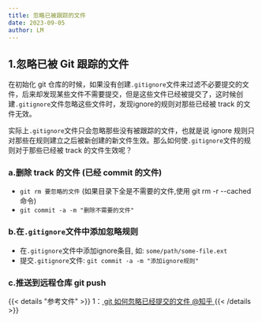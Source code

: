 ```yaml
---
title: 忽略已被跟踪的文件
date: 2023-09-05
author: LM
---
```


## 1.忽略已被 Git 跟踪的文件

在初始化 git 仓库的时候，如果没有创建`.gitignore`文件来过滤不必要提交的文件，后来却发现某些文件不需要提交，但是这些文件已经被提交了，这时候创建`.gitignore`文件忽略这些文件时，发现ignore的规则对那些已经被 track 的文件无效。

实际上`.gitignore`文件只会忽略那些没有被跟踪的文件，也就是说 ignore 规则只对那些在规则建立之后被新创建的新文件生效。那么如何使`.gitignore`文件的规则对于那些已经被 track 的文件生效呢？

### a.删除 track 的文件 (已经  commit 的文件)

- `git rm 要忽略的文件` (如果目录下全是不需要的文件,使用 git rm -r --cached 命令)
- `git commit -a -m "删除不需要的文件"`

### b.在`.gitignore`文件中添加忽略规则

- 在`.gitignore`文件中添加ignore条目, 如: `some/path/some-file.ext`
- 提交`.gitignore`文件: `git commit -a -m "添加ignore规则"`

### c.推送到远程仓库 git push

{{< details "参考文件" >}} 
1：[ git 如何忽略已经提交的文件 @知乎 ](https://zhuanlan.zhihu.com/p/621054580)
{{< /details >}}